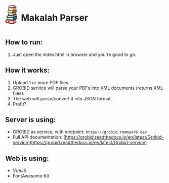 <div style="display:flex;align-items:center">
<img src="./assets/images/logo.png" alt="Makalah Parser" height="60">
&nbsp;&nbsp;&nbsp;
<h1>Makalah Parser</h1>
</div>

## How to run:

1. Just open the index.html in browser and you're good to go.

## How it works:

1. Upload 1 or more PDF files.
2. GROBID service will parse your PDFs into XML documents (returns XML files).
3. The web will parse/convert it into JSON format.
4. Profit?

## Server is using:

- GROBID as service, with endpoint: `https://grobid.rommyarb.dev`
- Full API documentation: [https://grobid.readthedocs.io/en/latest/Grobid-service](https://grobid.readthedocs.io/en/latest/Grobid-service)

## Web is using:

- VueJS
- FontAwesome Kit
